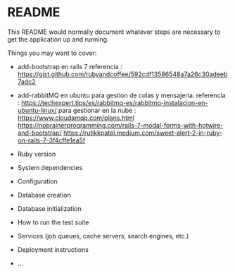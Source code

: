 # README

This README would normally document whatever steps are necessary to get the
application up and running.

Things you may want to cover:

* add-bootstrap en rails 7 
   referencia : https://gist.github.com/rubyandcoffee/592cdf13586548a7a26c30adeeb7adc2

* add-rabbitMQ en ubuntu para gestion de colas y mensajeria.
   referencia : https://techexpert.tips/es/rabbitmq-es/rabbitmq-instalacion-en-ubuntu-linux/
   para gestionar en la nube : https://www.cloudamqp.com/plans.html  
   https://nobrainerprogramming.com/rails-7-modal-forms-with-hotwire-and-bootstrap/
   https://rutikkpatel.medium.com/sweet-alert-2-in-ruby-on-rails-7-3f4cffe1ea5f
* Ruby version

* System dependencies

* Configuration

* Database creation

* Database initialization

* How to run the test suite

* Services (job queues, cache servers, search engines, etc.)

* Deployment instructions

* ...
